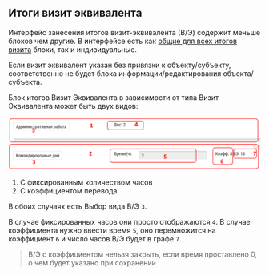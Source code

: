 ## Итоги визит эквивалента

Интерфейс занесения итогов визит-эквивалента (В/Э) содержит меньше блоков чем другие.
В интерфейсе есть как [общие для всех итогов визита](rep-visits.html) блоки, так и индивидуальные.

Если визит эквивалент указан без привязки к объекту/субъекту, соответственно не будет блока информации/редактирования объекта/субъекта.

Блок итогов Визит Эквивалента в зависимости от типа Визит Эквивалента может быть двух видов:

![](../images/rep-visits-novisit.png)

  1. С фиксированным количеством часов
  2. С коэффициентом перевода 

В обоих случаях есть Выбор вида В/Э `3`.

В случае фиксированных часов они просто отображаются `4`.
В случае коэффициента нужно ввести время `5`, оно перемножится на коэффициент `6` и число часов В/Э будет в графе `7`.

> В/Э с коэффициентом нельзя закрыть, если время проставлено 0, о чем будет указано при сохранении
